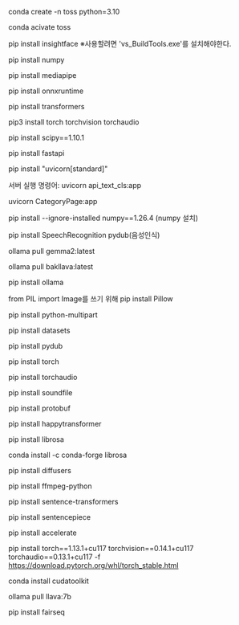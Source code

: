conda create -n toss python=3.10

conda acivate toss

pip install insightface
※사용할려면 'vs_BuildTools.exe'를 설치해야한다.

pip install numpy

pip install mediapipe

pip install onnxruntime

pip install transformers

pip3 install torch torchvision torchaudio

pip install scipy==1.10.1

pip install fastapi

pip install "uvicorn[standard]"

서버 실행 명령어: uvicorn api_text_cls:app

uvicorn CategoryPage:app

pip install --ignore-installed numpy==1.26.4 (numpy 설치)

pip install SpeechRecognition pydub(음성인식)

ollama pull gemma2:latest

ollama pull bakllava:latest

pip install ollama

from PIL import Image를 쓰기 위해
pip install Pillow

pip install python-multipart

pip install datasets

pip install pydub

pip install torch

pip install torchaudio

pip install soundfile

pip install protobuf

pip install happytransformer

pip install librosa

conda install -c conda-forge librosa

pip install diffusers

pip install ffmpeg-python

pip install sentence-transformers

pip install sentencepiece

pip install accelerate

pip install torch==1.13.1+cu117 torchvision==0.14.1+cu117 torchaudio==0.13.1+cu117 -f https://download.pytorch.org/whl/torch_stable.html

conda install cudatoolkit

ollama pull llava:7b

pip install fairseq